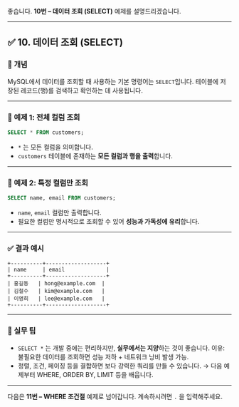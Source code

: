 좋습니다.
**10번 – 데이터 조회 (SELECT)** 예제를 설명드리겠습니다.

---

## ✅ 10. 데이터 조회 (SELECT)

### 📌 개념

MySQL에서 데이터를 조회할 때 사용하는 기본 명령어는 `SELECT`입니다.
테이블에 저장된 레코드(행)를 검색하고 확인하는 데 사용됩니다.

---

### 📄 예제 1: 전체 컬럼 조회

```sql
SELECT * FROM customers;
```

* `*` 는 모든 컬럼을 의미합니다.
* `customers` 테이블에 존재하는 **모든 컬럼과 행을 출력**합니다.

---

### 📄 예제 2: 특정 컬럼만 조회

```sql
SELECT name, email FROM customers;
```

* `name`, `email` 컬럼만 출력합니다.
* 필요한 컬럼만 명시적으로 조회할 수 있어 **성능과 가독성에 유리**합니다.

---

### ✅ 결과 예시

```text
+----------+-------------------+
| name     | email             |
+----------+-------------------+
| 홍길동   | hong@example.com  |
| 김철수   | kim@example.com   |
| 이영희   | lee@example.com   |
+----------+-------------------+
```

---

### 🧠 실무 팁

* `SELECT *` 는 개발 중에는 편리하지만, **실무에서는 지양**하는 것이 좋습니다.
  이유: 불필요한 데이터를 조회하면 성능 저하 + 네트워크 낭비 발생 가능.
* 정렬, 조건, 페이징 등을 결합하면 보다 강력한 쿼리를 만들 수 있습니다.
  → 다음 예제부터 WHERE, ORDER BY, LIMIT 등을 배웁니다.

---

다음은 **11번 – WHERE 조건절** 예제로 넘어갑니다.
계속하시려면 `.` 을 입력해주세요.

